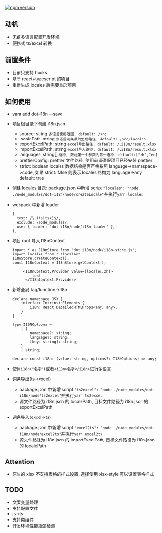 [![npm version](https://img.shields.io/npm/v/dot-i18n.svg?style=flat)](https://www.npmjs.com/package/dot-i18n)

## 动机

- 无痕多语言配置开发环境
- 便携式 ts/excel 转换

## 前置条件

- 目前只支持 hooks
- 基于 react+typescript 的项目
- 重新生成 locales 后需要重启项目

## 如何使用

- yarn add dot-i18n --save
- 项目根目录下创建 i18n.json
  - source: string `多语言使用范围. default: /src`
  - localePath: string `多语言词条最终生成路径. default: /src/locales`
  - exportExcelPath: string `excel导出路径. default: /.i18n/result.xlsx`
  - importExcelPath: string `excel导入路径. default: /.i18n/result.xlsx`
  - languages: string[] `语种, 数组第一个参数为第一语种. default:["zh","en]`
  - prettierConfig: prettier 文件路径, 使用前请确保项目已经安装 prettier
  - strict: boolean locales 数据结构是否严格按照 language->namespace->code, 如果 strict: false 则表示 locales 结构为 language->any. default: true
- 创建 locales 目录: package.json 中新增 script `"locales": "node ./node_modules/dot-i18n/node/createLocale"`并执行`yarn locales`
- webpack 中新增 loader
  ```
  {
    test: /\.(ts|tsx)$/,
    exclude: /node_modules/,
    use: { loader: 'dot-i18n/node/i18n-loader' },
  },
  ```
- 项目 root 导入 I18nContext

  ```
  import * as I18nStore from "dot-i18n/node/i18n-store.js";
  import locales from "./locales"
  I18nStore.createContext();
  const I18nContext = I18nStore.getContext();

       <I18nContext.Provider value={locales.zh}>
           test
        </I18nContext.Provider>
  ```

- 新增全局 tag/function->i18n

  ```
  declare namespace JSX {
      interface IntrinsicElements {
          i18n: React.DetailedHTMLProps<any, any>;
      }
  }

  type I18NOptions =
      | {
          namespace?: string;
          language?: string;
          [key: string]: string;
      }
      | string;

  declare const i18n: (value: string, options?: I18NOptions) => any;

  ```

- 使用`i18n("名字")`或者`<i18n>名字</i18n>`进行多语言

- 词条导出(ts->excel)

  - package.json 中新增 script `"ts2excel": "node ./node_modules/dot-i18n/node/ts2excel"`并执行`yarn ts2excel`
  - 源文件路径为 i18n.json 的 localePath, 目标文件路径为 i18n.json 的 exportExcelPath

- 词条导入(excel->ts)
  - package.json 中新增 script `"excel2ts": "node ./node_modules/dot-i18n/node/excel2ts"`并执行`yarn excel2ts`
  - 源文件路径为 i18n.json 的 importExcelPath, 目标文件路径为 i18n.json 的 localePath

## Attention

- 原生的 xlsx 不支持表格的样式设置, 选择使用 xlsx-style 可以设置表格样式

## TODO

- 文案变量处理
- 支持配置文件
- js->ts
- 支持类组件
- 开发环境性能瓶颈检测
